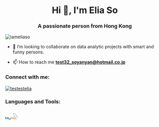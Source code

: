 <h1 align="center">Hi 👋, I'm Elia So</h1>
<h3 align="center">A passionate person from Hong Kong</h3>

<p align="left"> <img src="https://komarev.com/ghpvc/?username=iameliaso&label=Profile%20views&color=0e75b6&style=flat" alt="iameliaso" /> </p>

- 👯 I’m looking to collaborate on data analytic projects with smart and funny persons.

- 📫 How to reach me **test32_soyanyan@hotmail.co.jp**

<h3 align="left">Connect with me:</h3>
<p align="left">
<a href="https://www.linkedin.com/in/elia-s-571074104/" target="blank"><img align="center" src="https://raw.githubusercontent.com/rahuldkjain/github-profile-readme-generator/master/src/images/icons/Social/linked-in-alt.svg" alt="testestelia" height="30" width="40" /></a>
</p>

<h3 align="left">Languages and Tools:</h3>
<p align="left"> <a href="https://www.mysql.com/" target="_blank" rel="noreferrer"> <img src="https://raw.githubusercontent.com/devicons/devicon/master/icons/mysql/mysql-original-wordmark.svg" alt="mysql" width="40" height="40"/> </a> </p>

